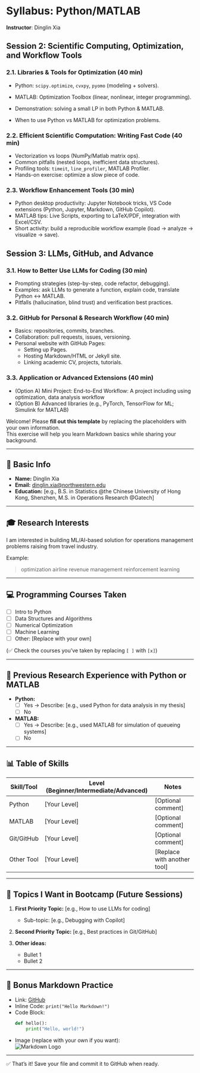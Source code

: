 # Syllabus: Python/MATLAB
**Instructor**: Dinglin Xia

## Session 2: Scientific Computing, Optimization, and Workflow Tools

### 2.1. Libraries & Tools for Optimization (40 min)

   - Python: `scipy.optimize`, `cvxpy`, `pyomo` (modeling + solvers).
-   MATLAB: Optimization Toolbox (linear, nonlinear, integer programming).

- Demonstration: solving a small LP in both Python & MATLAB.
- When to use Python vs MATLAB for optimization problems.

### 2.2. Efficient Scientific Computation: Writing Fast Code (40 min)
- Vectorization vs loops (NumPy/Matlab matrix ops).
- Common pitfalls (nested loops, inefficient data structures).
- Profiling tools: `timeit`, `line_profiler`, MATLAB Profiler.
- Hands-on exercise: optimize a slow piece of code.

### 2.3. Workflow Enhancement Tools (30 min)
 - Python desktop productivity: Jupyter Notebook tricks, VS Code extensions (Python, Jupyter, Markdown, GitHub Copilot).
- MATLAB tips: Live Scripts, exporting to LaTeX/PDF, integration with Excel/CSV.
- Short activity: build a reproducible workflow example (load → analyze → visualize → save).

## Session 3: LLMs, GitHub, and Advance
### 3.1. How to Better Use LLMs for Coding (30 min)
- Prompting strategies (step-by-step, code refactor, debugging).
- Examples: ask LLMs to generate a function, explain code, translate Python ↔ MATLAB.
- Pitfalls (hallucination, blind trust) and verification best practices.

### 3.2. GitHub for Personal & Research Workflow (40 min)
- Basics: repositories, commits, branches.
- Collaboration: pull requests, issues, versioning.
- Personal website with GitHub Pages:
  - Setting up Pages.
  - Hosting Markdown/HTML or Jekyll site.
  - Linking academic CV, projects, tutorials.

### 3.3. Application or Advanced Extensions (40 min)
- (Option A) Mini Project: End-to-End Workflow:
A project including using optimization, data analysis workflow
- (Option B) Advanced libraries (e.g., PyTorch, TensorFlow for ML; Simulink for MATLAB)


Welcome! Please **fill out this template** by replacing the placeholders with your own information.  
This exercise will help you learn Markdown basics while sharing your background.

---

## 👤 Basic Info
- **Name:** Dinglin Xia
- **Email:** dinglin.xia@northwestern.edu
- **Education:** [e.g., B.S. in Statistics @the Chinese University of Hong Kong, Shenzhen, M.S. in Operations Research @Gatech]

---

## 🎓 Research Interests
I am interested in building ML/AI-based solution for operations management problems raising from travel industry.

Example:
> optimization
> airline revenue management
> reinforcement learning

---

## 💻 Programming Courses Taken
- [ ] Intro to Python  
- [ ] Data Structures and Algorithms  
- [ ] Numerical Optimization  
- [ ] Machine Learning  
- [ ] Other: [Replace with your own]  

(✅ Check the courses you’ve taken by replacing `[ ]` with `[x]`)

---

## 🧪 Previous Research Experience with Python or MATLAB
- **Python:**  
  - [ ] Yes → Describe: [e.g., used Python for data analysis in my thesis]  
  - [ ] No

- **MATLAB:**  
  - [ ] Yes → Describe: [e.g., used MATLAB for simulation of queueing systems]  
  - [ ] No  

---

## 📊 Table of Skills
| Skill/Tool    | Level (Beginner/Intermediate/Advanced) | Notes                          |
|---------------|-----------------------------------------|--------------------------------|
| Python        | [Your Level]                           | [Optional comment]             |
| MATLAB        | [Your Level]                           | [Optional comment]             |
| Git/GitHub    | [Your Level]                           | [Optional comment]             |
| Other Tool    | [Your Level]                           | [Replace with another tool]    |

---

## 📌 Topics I Want in Bootcamp (Future Sessions)
1. **First Priority Topic:** [e.g., How to use LLMs for coding]  
   - Sub-topic: [e.g., Debugging with Copilot]

2. **Second Priority Topic:** [e.g., Best practices in Git/GitHub]  

3. **Other ideas:**  
   - Bullet 1  
   - Bullet 2  

---

## 🔗 Bonus Markdown Practice
- Link: [GitHub](https://github.com)  
- Inline Code: ``print("Hello Markdown!")``  
- Code Block:
    ```python
    def hello():
        print("Hello, world!")
    ```
- Image (replace with your own if you want):  
  ![Markdown Logo](https://markdown-here.com/img/icon256.png)

---

✅ That’s it! Save your file and commit it to GitHub when ready.
